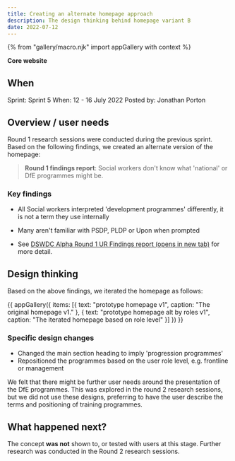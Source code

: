 ```yaml
---
title: Creating an alternate homepage approach
description: The design thinking behind homepage variant B
date: 2022-07-12
---
```


{% from "gallery/macro.njk" import appGallery with context %}

<strong class="govuk-tag govuk-tag--turquoise">Core website</strong>

## When
Sprint: Sprint 5
When: 12 - 16 July 2022
Posted by: Jonathan Porton

## Overview / user needs
Round 1 research sessions were conducted during the previous sprint. Based on the following findings, we created an alternate version of the homepage:

> **Round 1 findings report**: Social workers don't know what 'national' or DfE programmes might be.

### Key findings

- All Social workers interpreted 'development programmes' differently, it is not a term they use internally
- Many aren't familiar with PSDP, PLDP or Upon when prompted

- See <a href="https://docs.google.com/presentation/d/1EtLZcg8hK8OiG6w83g7ANOz3r91yz-IZzwv8gKTVWf0/edit?usp=sharing" target="_blank">DSWDC Alpha Round 1 UR Findings report (opens in new tab)</a> for more detail.

## Design thinking

Based on the above findings, we iterated the homepage as follows:

{{ appGallery({
  items: [{
    text: "prototype homepage v1",
    caption: "The original homepage v1."
  }, {
    text: "prototype homepage alt by roles v1",
    caption: "The iterated homepage based on role level"
  }]
}) }}

### Specific design changes

- Changed the main section heading to imply 'progression programmes'
- Repositioned the programmes based on the user role level, e.g. frontline or management

We felt that there might be further user needs around the presentation of the DfE programmes. This was explored in the round 2 research sessions, but we did not use these designs, preferring to have the user describe the terms and positioning of training programmes.


## What happened next?
The concept **was not** shown to, or tested with users at this stage. Further research was conducted in the Round 2 research sessions.
